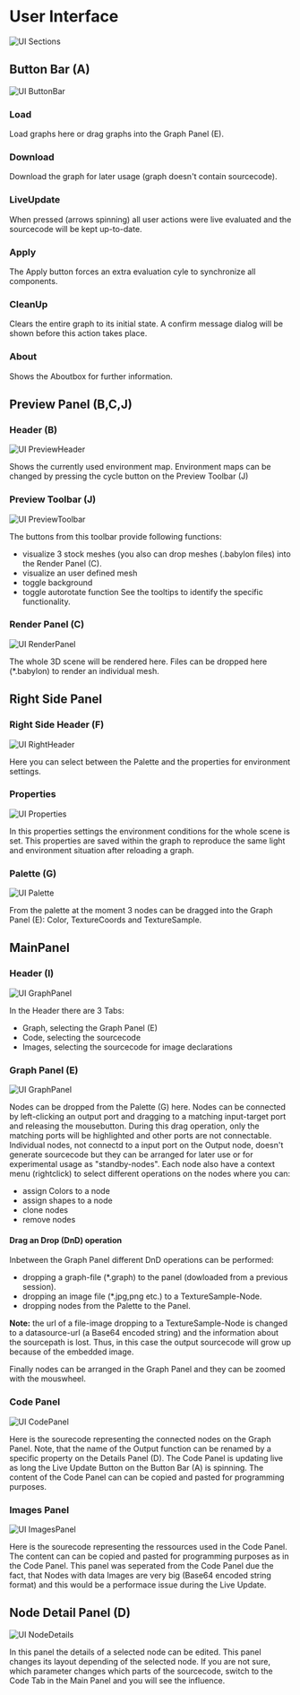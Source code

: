 
# User Interface


![UI Sections](images/ui3a.jpg)

## Button Bar (A)
![UI ButtonBar](images/ui2a.jpg)
### Load
Load graphs here or drag graphs into the Graph Panel (E).
### Download
Download the graph for later usage (graph doesn't contain sourcecode).
### LiveUpdate
When pressed (arrows spinning) all user actions were live evaluated and the sourcecode will be kept up-to-date.
### Apply
The Apply button forces an extra evaluation cyle to synchronize all components.
### CleanUp
Clears the entire graph to its initial state. A confirm message dialog will be shown before this action takes place.
### About
Shows the Aboutbox for further information.
## Preview Panel (B,C,J)
### Header (B)
![UI PreviewHeader](images/ui4.jpg)

Shows the currently used environment map. Environment maps can be changed by pressing the cycle button on the Preview Toolbar (J)
### Preview Toolbar (J)
![UI PreviewToolbar](images/ui6a.jpg)

The buttons from this toolbar provide following functions:
* visualize 3 stock meshes (you also can drop meshes (.babylon files) into the Render Panel (C).
* visualize an user defined mesh
* toggle background
* toggle autorotate function
See the tooltips to identify the specific functionality.
### Render Panel (C)
![UI RenderPanel](images/ui7a.jpg)

The whole 3D scene will be rendered here. Files can be dropped here (*.babylon) to render an individual mesh.
## Right Side Panel 
### Right Side Header (F)
![UI RightHeader](images/ui8.jpg)

Here you can select between the Palette and the properties for environment settings.
### Properties
![UI Properties](images/env1a.jpg)

In this properties settings the environment conditions for the whole scene is set. This properties are saved within the graph to reproduce the same light and environment situation after reloading a graph. 
### Palette (G)
![UI Palette](images/ui9.jpg)

From the palette at the moment 3 nodes can be dragged into the Graph Panel (E): Color, TextureCoords and TextureSample.
## MainPanel
### Header (I)
![UI GraphPanel](images/ui10.jpg)

In the Header there are 3 Tabs:
* Graph, selecting the Graph Panel (E)
* Code, selecting the sourcecode 
* Images, selecting the sourcecode for image declarations
### Graph Panel (E)
![UI GraphPanel](images/ui11.jpg)

Nodes can be dropped from the Palette (G) here. Nodes can be connected by left-clicking an output port and dragging to a matching input-target port and releasing the mousebutton. During this drag operation, only the matching ports will be highlighted and other ports are not connectable. Individual nodes, not connectd to a input port on the Output node, doesn't generate sourcecode but they can be arranged for later use or for experimental usage as "standby-nodes".
Each node also have a context menu (rightclick) to select different operations on the nodes where you can:
* assign Colors to a node
* assign shapes to a node
* clone nodes
* remove nodes
#### Drag an Drop (DnD) operation
Inbetween the Graph Panel different DnD operations can be performed:
* dropping a graph-file (*.graph) to the panel (dowloaded from a previous session).
* dropping an image file (*.jpg,png etc.) to a TextureSample-Node.
* dropping nodes from the Palette to the Panel.

**Note:** the url of a file-image dropping to a TextureSample-Node is changed to a datasource-url (a Base64 encoded string) and the information about the sourcepath is lost. Thus, in this case the output sourcecode will grow up because of the embedded image.

Finally nodes can be arranged in the Graph Panel and they can be zoomed with the mouswheel.
### Code Panel
![UI CodePanel](images/ui13.jpg)

Here is the sourecode representing the connected nodes on the Graph Panel. Note, that the name of the Output function can 
be renamed by a specific property on the Details Panel (D).  The Code Panel is updating live as long the Live Update Button on the Button Bar (A) is spinning. The content of the Code Panel can can be copied and pasted for programming purposes.

### Images Panel
![UI ImagesPanel](images/ui14.jpg)

Here is the sourecode representing the ressources used in the Code Panel. The content can can be copied and pasted for programming purposes as in the Code Panel. This panel was seperated from the Code Panel due the fact, that Nodes with data Images are very big (Base64 encoded string format) and this would be a performace issue during the Live Update.
## Node Detail Panel (D)
![UI NodeDetails](images/ui15a.jpg)

In this panel the details of a selected node can be edited. This panel changes its layout depending of the selected node. If you are not sure, which parameter changes which parts of the sourcecode, switch to the Code Tab in the Main Panel and you will see the influence.



